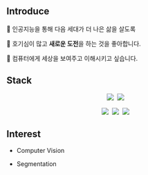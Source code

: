 ## Introduce

👋 인공지능을 통해 다음 세대가 더 나은 삶을 살도록

🤔 호기심이 많고 **새로운 도전**을 하는 것을 좋아합니다.

👀 컴퓨터에게 세상을 보여주고 이해시키고 싶습니다.

## Stack

<p align='center'>
    <img src="https://img.shields.io/badge/C++-00599C?style=flat-square&logo=cplusplus&logoColor=white"/></a>&nbsp
    <img src="https://img.shields.io/badge/Python-3776AB?style=flat-square&logo=Python&logoColor=white"/></a>
</p>
<p align='center'>
    <img src="https://img.shields.io/badge/TensorFlow-FF6F00?style=flat-square&logo=TensorFlow&logoColor=white"/></a>&nbsp
    <img src="https://img.shields.io/badge/Keras-D00000?style=flat-square&logo=Keras&logoColor=white"/></a>&nbsp
    <img src="https://img.shields.io/badge/PyTorch-EE4C2C?style=flat-square&logo=PyTorch&logoColor=white"/></a>
</p>

## Interest

- Computer Vision

- Segmentation
